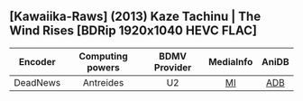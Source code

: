 ## [Kawaiika-Raws] (2013) Kaze Tachinu | The Wind Rises [BDRip 1920x1040 HEVC FLAC]

| Encoder  | Computing powers | BDMV Provider | MediaInfo | AniDB |
| :------: | :--------------: | :-----------: | :-------: | :---: |
| DeadNews |    Antreides     |      U2       |   [MI]    | [ADB] |

[adb]: https://anidb.net/anime/9514
[mi]: https://bin.disroot.org/?e68b59028df11934#DmrMoLkTuKQDP3xbHFnvjFF8ffz7owXt9cdpaob3egvh

